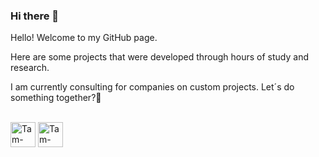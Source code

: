 ### Hi there 👋

Hello! 
Welcome to my GitHub page.

Here are some projects that were developed through hours of study and research. 

I am currently consulting for companies on custom projects.
Let´s do something together?🚀


<div style="display: inline_block"><br>
<img align="center" alt="Tam-Leal-Python" height="40" width="40" src="https://cdn.jsdelivr.net/gh/devicons/devicon/icons/python/python-original.svg">
<img align="center" alt="Tam-Leal-Python" height="40" width="40" src="https://cdn.jsdelivr.net/gh/devicons/devicon/icons/firebase/firebase-plain-wordmark.svg">

</div>
          
